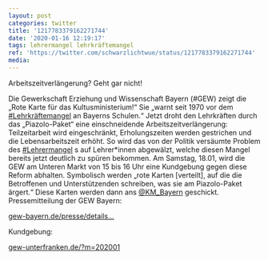 ```yaml
---
layout: post
categories: twitter
title: '1217783379162271744'
date: '2020-01-16 12:19:17'
tags: lehrermangel lehrkräftemangel
ref: 'https://twitter.com/schwarzlichtwue/status/1217783379162271744'
media:
---
```

Arbeitszeitverlängerung? Geht gar nicht!



Die Gewerkschaft Erziehung und Wissenschaft Bayern (#GEW) zeigt die „Rote Karte für das Kultusministerium!“ Sie „warnt seit 1970 vor dem [#Lehrkräftemangel](/t/lehrkräftemangel) an Bayerns Schulen.“ 
Jetzt droht den Lehrkräften durch das „Piazolo-Paket“ eine einschneidende Arbeitszeitverlängerung: Teilzeitarbeit wird eingeschränkt, Erholungszeiten werden gestrichen und die Lebensarbeitszeit erhöht. 
So wird das von der Politik versäumte Problem des [#Lehrermangel](/t/lehrermangel) s auf Lehrer\*innen abgewälzt, welche diesen Mangel bereits jetzt deutlich zu spüren bekommen. 
Am Samstag, 18.01, wird die GEW am Unteren Markt von 15 bis 16 Uhr eine Kundgebung gegen diese Reform abhalten. Symbolisch werden „rote Karten [verteilt], auf die die Betroffenen und Unterstützenden schreiben, was sie am Piazolo-Paket ärgert.“ 
Diese Karten werden dann ans [@KM_Bayern](https://twitter.com/KM_Bayern) geschickt. 
Pressemitteilung der GEW Bayern:

[gew-bayern.de/presse/details…](https://www.gew-bayern.de/presse/detailseite/neuigkeiten/gew-weist-piazolo-paket-vehement-zurueck/)



Kundgebung:

[gew-unterfranken.de/?m=202001](https://gew-unterfranken.de/?m=202001) 